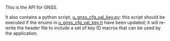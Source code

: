 This is the API for GNSS.

It also contains a python script, [u_gnss_cfg_val_key.py](u_gnss_cfg_val_key.py): this script should be executed if the enums in [u_gnss_cfg_val_key.h](u_gnss_cfg_val_key.h) have been updated; it will re-write the header file to include a set of key ID macros that can be used by the application.